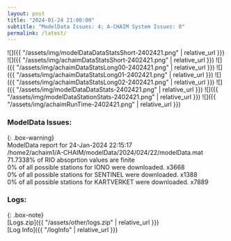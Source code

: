 ```yaml
---
layout: post
title: "2024-01-24 21:00:00"
subtitle: "ModelData Issues: 4; A-CHAIM System Issues: 0"
permalink: /latest/
---
```


![]({{ "/assets/img/modelDataDataStatsShort-2402421.png" | relative_url }})
![]({{ "/assets/img/achaimDataStatsShort-2402421.png" | relative_url }})
![]({{ "/assets/img/achaimDataStatsLong00-2402421.png" | relative_url }})
![]({{ "/assets/img/achaimDataStatsLong01-2402421.png" | relative_url }})
![]({{ "/assets/img/achaimDataStatsLong02-2402421.png" | relative_url }})
![]({{ "/assets/img/modelDataDataStats-2402421.png" | relative_url }})
![]({{ "/assets/img/modelDataStationStats-2402421.png" | relative_url }})
![]({{ "/assets/img/achaimRunTime-2402421.png" | relative_url }})


### ModelData Issues:  
  
{: .box-warning}  
 ModelData report for 24-Jan-2024 22:15:17   
 /home2/achaim1/A-CHAIM/modelData/2024/024/22/modelData.mat   
 71.7338% of RIO absoprtion values are finite   
 0% of all possible stations for IONO were downloaded. x3668   
 0% of all possible stations for SENTINEL were downloaded. x1388   
 0% of all possible stations for KARTVERKET were downloaded. x7889   
  


### Logs:  
  
{: .box-note}  
[Logs.zip]({{ "/assets/other/logs.zip" | relative_url }})  
[Log Info]({{ "/logInfo" | relative_url }})  
